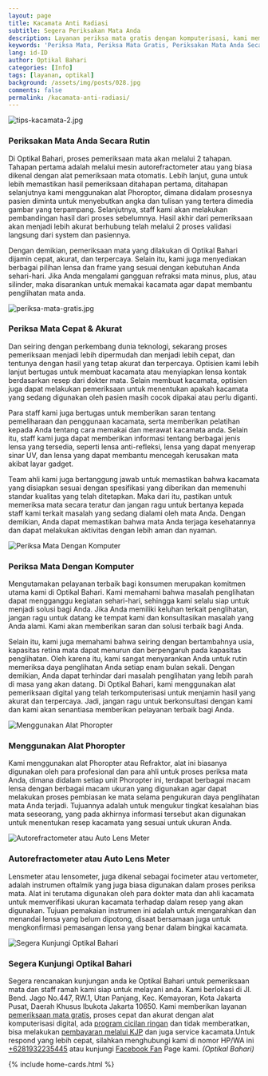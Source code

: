 ```yaml
---
layout: page
title: Kacamata Anti Radiasi
subtitle: Segera Periksakan Mata Anda
description: Layanan periksa mata gratis dengan komputerisasi, kami memberikan layanan pembayaran KJP dan ada program cicilan tanpa bunga.
keywords: 'Periksa Mata, Periksa Mata Gratis, Periksakan Mata Anda Secara Rutin'
lang: id-ID
author: Optikal Bahari
categories: [Info]
tags: [layanan, optikal]
background: /assets/img/posts/028.jpg
comments: false
permalink: /kacamata-anti-radiasi/
---
```


<div class="card-deck mb-3">
  <div class="card shadow p-3 mb-5 bg-white rounded">
		  <img itemprop="image" src="{{"/assets/img/posts/periksa-mata/periksa-mata-gratis-optikal-bahari-4.jpg" | relative_url }}" class="card-img-top"
      title="periksa-mata-gratis"
      alt="tips-kacamata-2.jpg">
    <div class="card-body">
      <h3 class="card-title">Periksakan Mata Anda Secara Rutin</h3>
      <p class="card-text text-justify">
        Di Optikal Bahari, proses pemeriksaan mata akan melalui 2 tahapan. Tahapan pertama adalah melalui mesin autorefractometer atau yang biasa dikenal dengan alat pemeriksaan mata otomatis. Lebih lanjut, guna untuk lebih memastikan hasil pemeriksaan ditahapan pertama, ditahapan selanjutnya kami menggunakan alat Phoroptor, dimana didalam prosesnya pasien diminta untuk menyebutkan angka dan tulisan yang tertera dimedia gambar yang terpampang. Selanjutnya, staff kami akan melakukan pembandingan hasil dari proses sebelumnya. Hasil akhir dari pemeriksaan akan menjadi lebih akurat berhubung telah melalui 2 proses validasi langsung dari system dan pasiennya.
      </p>
      <p>
        Dengan demikian, pemeriksaan mata yang dilakukan di Optikal Bahari dijamin cepat, akurat, dan terpercaya. Selain itu, kami juga menyediakan berbagai pilihan lensa dan frame yang sesuai dengan kebutuhan Anda sehari-hari. Jika Anda mengalami gangguan refraksi mata minus, plus, atau silinder, maka disarankan untuk memakai kacamata agar dapat membantu penglihatan mata anda.
      </p>
    </div>
   </div>
</div>

<div class="card-deck mb-3">
  <div class="card shadow p-3 mb-5 bg-white rounded">
		  <img src="{{"/assets/img/posts/periksa-mata/periksa-mata-gratis-optikal-bahari-3.jpg" | relative_url }}" class="card-img-top" 
      title="periksa-mata-gratis"
      alt="periksa-mata-gratis.jpg">
      <div class="card-body">
      <h3 class="card-title">Periksa Mata Cepat & Akurat</h3>
      <p class="card-text text-justify">
        Dan seiring dengan perkembang dunia teknologi, sekarang proses pemeriksaan menjadi lebih dipermudah dan menjadi lebih cepat, dan tentunya dengan hasil yang tetap akurat dan terpercaya. Optisien kami lebih lanjut bertugas untuk membuat kacamata atau menyiapkan lensa kontak berdasarkan resep dari dokter mata. Selain membuat kacamata, optisien juga dapat melakukan pemeriksaan untuk menentukan apakah kacamata yang sedang digunakan oleh pasien masih cocok dipakai atau perlu diganti.
      </p>
      <p>
        Para staff kami juga bertugas untuk memberikan saran tentang pemeliharaan dan penggunaan kacamata, serta memberikan pelatihan kepada Anda tentang cara memakai dan merawat kacamata anda. Selain itu, staff kami juga dapat memberikan informasi tentang berbagai jenis lensa yang tersedia, seperti lensa anti-refleksi, lensa yang dapat menyerap sinar UV, dan lensa yang dapat membantu mencegah kerusakan mata akibat layar gadget.
      </p>
      <p>
        Team ahli kami juga bertanggung jawab untuk memastikan bahwa kacamata yang disiapkan sesuai dengan spesifikasi yang diberikan dan memenuhi standar kualitas yang telah ditetapkan. Maka dari itu, pastikan untuk memeriksa mata secara teratur dan jangan ragu untuk bertanya kepada staff kami terkait masalah yang sedang dialami oleh mata Anda. Dengan demikian, Anda dapat memastikan bahwa mata Anda terjaga kesehatannya dan dapat melakukan aktivitas dengan lebih aman dan nyaman.
      </p>
      </div>
   </div>
</div>

<div class="card-deck mb-3">
  <div class="card shadow p-3 mb-5 bg-white rounded">
		  <img src="{{"/assets/img/posts/periksa-mata/periksa-mata-gratis-optikal-bahari-10.jpg" | relative_url }}" 
      class="card-img-top" 
      title="Periksa Mata Dengan Komputer"
      alt="Periksa Mata Dengan Komputer">
      <div class="card-body">
      <h3 class="card-title">Periksa Mata Dengan Komputer</h3>
      <p class="card-text text-justify">
        Mengutamakan pelayanan terbaik bagi konsumen merupakan komitmen utama kami di Optikal Bahari. Kami memahami bahwa masalah penglihatan dapat mengganggu kegiatan sehari-hari, sehingga kami selalu siap untuk menjadi solusi bagi Anda. Jika Anda memiliki keluhan terkait penglihatan, jangan ragu untuk datang ke tempat kami dan konsultasikan masalah yang Anda alami. Kami akan memberikan saran dan solusi terbaik bagi Anda.
      </p>
      <p>
        Selain itu, kami juga memahami bahwa seiring dengan bertambahnya usia, kapasitas retina mata dapat menurun dan berpengaruh pada kapasitas penglihatan. Oleh karena itu, kami sangat menyarankan Anda untuk rutin memeriksa daya penglihatan Anda setiap enam bulan sekali. Dengan demikian, Anda dapat terhindar dari masalah penglihatan yang lebih parah di masa yang akan datang. Di Optikal Bahari, kami menggunakan alat pemeriksaan digital yang telah terkomputerisasi untuk menjamin hasil yang akurat dan terpercaya. Jadi, jangan ragu untuk berkonsultasi dengan kami dan kami akan senantiasa memberikan pelayanan terbaik bagi Anda.
      </p>
      </div>
   </div>
</div>

<div class="card-deck mb-3">
  <div class="card shadow p-3 mb-5 bg-white rounded">
		  <img src="{{"/assets/img/posts/periksa-mata/periksa-mata-gratis-optikal-bahari-12.jpg" | relative_url }}" 
      class="card-img-top"
      title="Menggunakan Alat Phoropter"
      alt="Menggunakan Alat Phoropter">
      <div class="card-body">
      <h3 class="card-title">
        Menggunakan Alat Phoropter
      </h3>
      <p class="card-text text-justify">
        Kami menggunakan alat Phoropter atau Refraktor, alat ini biasanya digunakan oleh para profesional dan para ahli untuk proses periksa mata Anda, dimana didalam setiap unit Phoropter ini, terdapat berbagai macam lensa dengan berbagai macam ukuran yang digunakan agar dapat melakukan proses pembiasan ke mata selama pengukuran daya penglihatan mata Anda terjadi. Tujuannya adalah untuk mengukur tingkat kesalahan bias mata seseorang, yang pada akhirnya informasi tersebut akan digunakan untuk menentukan resep kacamata yang sesuai untuk ukuran Anda.
      </p>
      </div>
   </div>
</div>

<div class="card-deck mb-3">
  <div class="card shadow p-3 mb-5 bg-white rounded">
		  <img src="{{"/assets/img/posts/periksa-mata/periksa-mata-gratis-optikal-bahari-11.jpg" | relative_url }}" 
      class="card-img-top"
      title="Autorefractometer atau Auto Lens Meter"
      alt="Autorefractometer atau Auto Lens Meter">
    <div class="card-body">
      <h3 class="card-title">
        Autorefractometer atau Auto Lens Meter
      </h3>
      <p class="card-text text-justify">
        Lensmeter atau lensometer, juga dikenal sebagai focimeter atau vertometer, adalah instrumen oftalmik yang juga biasa digunakan dalam proses periksa mata. Alat ini terutama digunakan oleh para dokter mata dan ahli kacamata untuk memverifikasi ukuran kacamata terhadap dalam resep yang akan digunakan. Tujuan pemakaian instrumen ini adalah untuk mengarahkan dan menandai lensa yang belum dipotong, disaat bersamaan juga untuk mengkonfirmasi pemasangan lensa yang benar dalam bingkai kacamata.
      </p>          
	  </div>
   </div>
</div>

<div class="card-deck mb-3">
  <div class="card shadow p-3 mb-5 bg-white rounded">
        <img src="{{"/assets/img/posts/periksa-mata/periksa-mata-gratis-optikal-bahari-6.jpg" | relative_url }}"            class="card-img-top"
        title="Segera Kunjungi Optikal Bahari"
        alt="Segera Kunjungi Optikal Bahari">
      <div class="card-body">  
        <h3 class="card-title">
          Segera Kunjungi Optikal Bahari
        </h3>
	      <p class="card-text text-justify">
	  		  Segera rencanakan kunjungan anda ke Optikal Bahari untuk pemeriksaan mata dan staff ramah kami siap untuk melayani anda. Kami berlokasi di Jl. Bend. Jago No.447, RW.1, Utan Panjang, Kec. Kemayoran, Kota Jakarta Pusat, Daerah Khusus Ibukota Jakarta 10650. Kami memberikan layanan <a href="{{"/periksa-mata/" | relative_url }}" title="pemeriksaan mata gratis">pemeriksaan mata gratis</a>, proses cepat dan akurat dengan alat komputerisasi digital, ada <a href="{{"/kacamata-cicilan/" | relative_url }}" title="kacamata cicilan">program cicilan ringan</a> dan tidak memberatkan, bisa melakukan <a href="{{"/optikal-bahari-kjp-kartu-jakarta-pintar/" | relative_url }}" title="bayar kacamata bayar dengan KJP">pembayaran melalui KJP</a> dan juga service kacamata.Untuk respond yang lebih cepat, silahkan menghubungi kami di nomor HP/WA ini <a href="https://api.whatsapp.com/send?phone=6281932235445&text=Hallo%2C+saya+butuh+informasi+lebih+lanjut+mengenai+Optikal+Bahari" id="WhatsAppClick" class="WhatsAppCall" title="Call WhatsApp">+6281932235445</a> atau kunjungi <a href="https://www.facebook.com/optikalbahari" id="FBClick" title="Facebook Page Optikal Bahari" class="FacebookPage">Facebook Fan</a> Page kami. <em>(Optikal Bahari)</em>
	  	  </p>
      </div>
  </div>    
</div>    

{% include home-cards.html %}